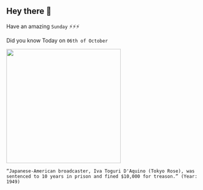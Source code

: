 ## Hey there 👋
Have an amazing `Sunday` ⚡⚡⚡

Did you know Today on `06th of October`
 
 [<img src="https://upload.wikimedia.org/wikipedia/commons/thumb/c/c9/Correspondents_interview_%22Tokyo_Rose.%22_Iva_Toguri%2C_American-born_Japanese._-_NARA_-_520994.tif/lossy-page1-1024px-Correspondents_interview_%22Tokyo_Rose.%22_Iva_Toguri%2C_American-born_Japanese._-_NARA_-_520994.tif.jpg" width="300" />](https://www.fbi.gov/history/famous-cases/iva-toguri-daquino-and-tokyo-rose#:~:text=On%20October%206%2C%201949%2C%20Aquino,two%20months%20of%20her%20sentence.) 
 ```
“Japanese-American broadcaster, Iva Toguri D'Aquino (Tokyo Rose), was sentenced to 10 years in prison and fined $10,000 for treason.” (Year: 1949)
```
